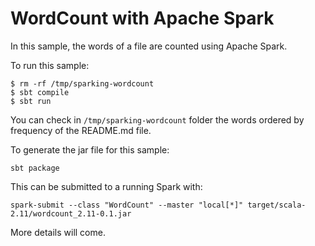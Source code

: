 # WordCount with Apache Spark

In this sample, the words of a file are counted using Apache Spark.

To run this sample:

```
$ rm -rf /tmp/sparking-wordcount
$ sbt compile
$ sbt run
```

You can check in `/tmp/sparking-wordcount` folder the words ordered by frequency of the README.md file.

To generate the jar file for this sample:

```
sbt package
```

This can be submitted to a running Spark with:

```
spark-submit --class "WordCount" --master "local[*]" target/scala-2.11/wordcount_2.11-0.1.jar
```

More details will come.
